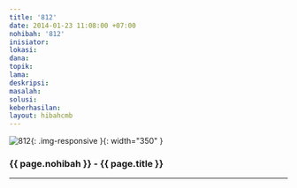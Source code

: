 ```yaml
---
title: '812'
date: 2014-01-23 11:08:00 +07:00
nohibah: '812'
inisiator: 
lokasi: 
dana: 
topik: 
lama: 
deskripsi: 
masalah: 
solusi: 
keberhasilan: 
layout: hibahcmb
---
```


![812](/static/img/hibahcmb/812.png){: .img-responsive }{: width="350" }

### {{ page.nohibah }} - {{ page.title }}

---
